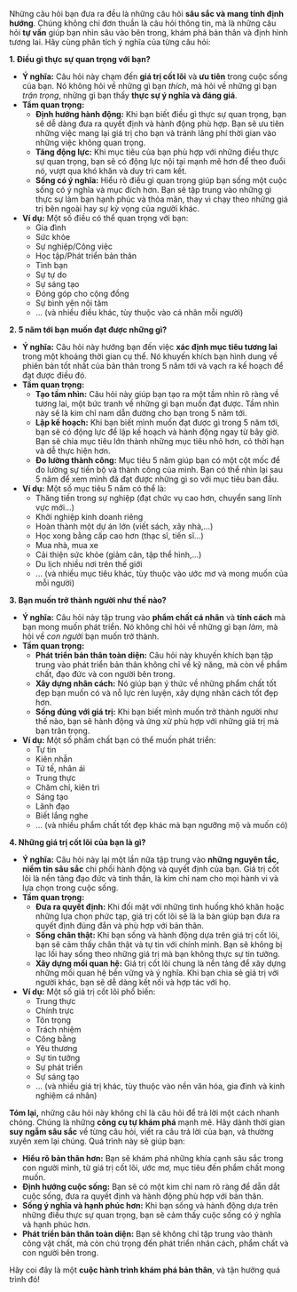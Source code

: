 Những câu hỏi bạn đưa ra đều là những câu hỏi **sâu sắc và mang tính định hướng**. Chúng không chỉ đơn thuần là câu hỏi thông tin, mà là những câu hỏi **tự vấn** giúp bạn nhìn sâu vào bên trong, khám phá bản thân và định hình tương lai.  Hãy cùng phân tích ý nghĩa của từng câu hỏi:

**1. Điều gì thực sự quan trọng với bạn?**

*   **Ý nghĩa:** Câu hỏi này chạm đến **giá trị cốt lõi** và **ưu tiên** trong cuộc sống của bạn. Nó không hỏi về những gì bạn *thích*, mà hỏi về những gì bạn *trân trọng*, những gì bạn thấy **thực sự ý nghĩa và đáng giá**.
*   **Tầm quan trọng:**
    *   **Định hướng hành động:** Khi bạn biết điều gì thực sự quan trọng, bạn sẽ dễ dàng đưa ra quyết định và hành động phù hợp. Bạn sẽ ưu tiên những việc mang lại giá trị cho bạn và tránh lãng phí thời gian vào những việc không quan trọng.
    *   **Tăng động lực:** Khi mục tiêu của bạn phù hợp với những điều thực sự quan trọng, bạn sẽ có động lực nội tại mạnh mẽ hơn để theo đuổi nó, vượt qua khó khăn và duy trì cam kết.
    *   **Sống có ý nghĩa:** Hiểu rõ điều gì quan trọng giúp bạn sống một cuộc sống có ý nghĩa và mục đích hơn. Bạn sẽ tập trung vào những gì thực sự làm bạn hạnh phúc và thỏa mãn, thay vì chạy theo những giá trị bên ngoài hay sự kỳ vọng của người khác.
*   **Ví dụ:** Một số điều có thể quan trọng với bạn:
    *   Gia đình
    *   Sức khỏe
    *   Sự nghiệp/Công việc
    *   Học tập/Phát triển bản thân
    *   Tình bạn
    *   Sự tự do
    *   Sự sáng tạo
    *   Đóng góp cho cộng đồng
    *   Sự bình yên nội tâm
    *   ... (và nhiều điều khác, tùy thuộc vào cá nhân mỗi người)

**2. 5 năm tới bạn muốn đạt được những gì?**

*   **Ý nghĩa:** Câu hỏi này hướng bạn đến việc **xác định mục tiêu tương lai** trong một khoảng thời gian cụ thể. Nó khuyến khích bạn hình dung về phiên bản tốt nhất của bản thân trong 5 năm tới và vạch ra kế hoạch để đạt được điều đó.
*   **Tầm quan trọng:**
    *   **Tạo tầm nhìn:** Câu hỏi này giúp bạn tạo ra một tầm nhìn rõ ràng về tương lai, một bức tranh về những gì bạn muốn đạt được. Tầm nhìn này sẽ là kim chỉ nam dẫn đường cho bạn trong 5 năm tới.
    *   **Lập kế hoạch:** Khi bạn biết mình muốn đạt được gì trong 5 năm tới, bạn sẽ có động lực để lập kế hoạch và hành động ngay từ bây giờ. Bạn sẽ chia mục tiêu lớn thành những mục tiêu nhỏ hơn, có thời hạn và dễ thực hiện hơn.
    *   **Đo lường thành công:** Mục tiêu 5 năm giúp bạn có một cột mốc để đo lường sự tiến bộ và thành công của mình. Bạn có thể nhìn lại sau 5 năm để xem mình đã đạt được những gì so với mục tiêu ban đầu.
*   **Ví dụ:** Một số mục tiêu 5 năm có thể là:
    *   Thăng tiến trong sự nghiệp (đạt chức vụ cao hơn, chuyển sang lĩnh vực mới...)
    *   Khởi nghiệp kinh doanh riêng
    *   Hoàn thành một dự án lớn (viết sách, xây nhà,...)
    *   Học xong bằng cấp cao hơn (thạc sĩ, tiến sĩ...)
    *   Mua nhà, mua xe
    *   Cải thiện sức khỏe (giảm cân, tập thể hình,...)
    *   Du lịch nhiều nơi trên thế giới
    *   ... (và nhiều mục tiêu khác, tùy thuộc vào ước mơ và mong muốn của mỗi người)

**3. Bạn muốn trở thành người như thế nào?**

*   **Ý nghĩa:** Câu hỏi này tập trung vào **phẩm chất cá nhân** và **tính cách** mà bạn mong muốn phát triển. Nó không chỉ hỏi về những gì bạn *làm*, mà hỏi về *con người* bạn muốn trở thành.
*   **Tầm quan trọng:**
    *   **Phát triển bản thân toàn diện:** Câu hỏi này khuyến khích bạn tập trung vào phát triển bản thân không chỉ về kỹ năng, mà còn về phẩm chất, đạo đức và con người bên trong.
    *   **Xây dựng nhân cách:**  Nó giúp bạn ý thức về những phẩm chất tốt đẹp bạn muốn có và nỗ lực rèn luyện, xây dựng nhân cách tốt đẹp hơn.
    *   **Sống đúng với giá trị:** Khi bạn biết mình muốn trở thành người như thế nào, bạn sẽ hành động và ứng xử phù hợp với những giá trị mà bạn trân trọng.
*   **Ví dụ:** Một số phẩm chất bạn có thể muốn phát triển:
    *   Tự tin
    *   Kiên nhẫn
    *   Tử tế, nhân ái
    *   Trung thực
    *   Chăm chỉ, kiên trì
    *   Sáng tạo
    *   Lãnh đạo
    *   Biết lắng nghe
    *   ... (và nhiều phẩm chất tốt đẹp khác mà bạn ngưỡng mộ và muốn có)

**4. Những giá trị cốt lõi của bạn là gì?**

*   **Ý nghĩa:** Câu hỏi này lại một lần nữa tập trung vào **những nguyên tắc, niềm tin sâu sắc** chi phối hành động và quyết định của bạn. Giá trị cốt lõi là nền tảng đạo đức và tinh thần, là kim chỉ nam cho mọi hành vi và lựa chọn trong cuộc sống.
*   **Tầm quan trọng:**
    *   **Đưa ra quyết định:** Khi đối mặt với những tình huống khó khăn hoặc những lựa chọn phức tạp, giá trị cốt lõi sẽ là la bàn giúp bạn đưa ra quyết định đúng đắn và phù hợp với bản thân.
    *   **Sống chân thật:**  Khi bạn sống và hành động dựa trên giá trị cốt lõi, bạn sẽ cảm thấy chân thật và tự tin với chính mình. Bạn sẽ không bị lạc lối hay sống theo những giá trị mà bạn không thực sự tin tưởng.
    *   **Xây dựng mối quan hệ:** Giá trị cốt lõi chung là nền tảng để xây dựng những mối quan hệ bền vững và ý nghĩa. Khi bạn chia sẻ giá trị với người khác, bạn sẽ dễ dàng kết nối và hợp tác với họ.
*   **Ví dụ:** Một số giá trị cốt lõi phổ biến:
    *   Trung thực
    *   Chính trực
    *   Tôn trọng
    *   Trách nhiệm
    *   Công bằng
    *   Yêu thương
    *   Sự tin tưởng
    *   Sự phát triển
    *   Sự sáng tạo
    *   ... (và nhiều giá trị khác, tùy thuộc vào nền văn hóa, gia đình và kinh nghiệm cá nhân)

**Tóm lại,** những câu hỏi này không chỉ là câu hỏi để trả lời một cách nhanh chóng. Chúng là những **công cụ tự khám phá** mạnh mẽ. Hãy dành thời gian **suy ngẫm sâu sắc** về từng câu hỏi, viết ra câu trả lời của bạn, và thường xuyên xem lại chúng.  Quá trình này sẽ giúp bạn:

*   **Hiểu rõ bản thân hơn:** Bạn sẽ khám phá những khía cạnh sâu sắc trong con người mình, từ giá trị cốt lõi, ước mơ, mục tiêu đến phẩm chất mong muốn.
*   **Định hướng cuộc sống:** Bạn sẽ có một kim chỉ nam rõ ràng để dẫn dắt cuộc sống, đưa ra quyết định và hành động phù hợp với bản thân.
*   **Sống ý nghĩa và hạnh phúc hơn:** Khi bạn sống và hành động dựa trên những điều thực sự quan trọng, bạn sẽ cảm thấy cuộc sống có ý nghĩa và hạnh phúc hơn.
*   **Phát triển bản thân toàn diện:** Bạn sẽ không chỉ tập trung vào thành công vật chất, mà còn chú trọng đến phát triển nhân cách, phẩm chất và con người bên trong.

Hãy coi đây là một **cuộc hành trình khám phá bản thân**, và tận hưởng quá trình đó!
